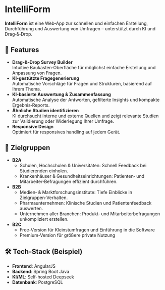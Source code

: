 # IntelliForm

**IntelliForm** ist eine Web‑App zur schnellen und einfachen Erstellung, Durchführung und Auswertung von Umfragen – unterstützt durch KI und Drag‑&‑Drop.

## 🚀 Features
- **Drag‑&‑Drop Survey Builder**  
  Intuitive Baukasten‑Oberfläche für möglichst einfache Erstellung und Anpassung von Fragen.
- **KI‑gestützte Fragegenerierung**  
  Automatische Vorschläge für Fragen und Strukturen, basierend auf Ihrem Thema.
- **KI‑basierte Auswertung & Zusammenfassung**  
  Automatische Analyse der Antworten, gefilterte Insights und kompakte Ergebnis‑Reports.
- **Ähnliche Studien identifizieren**  
  KI durchsucht interne und externe Quellen und zeigt relevante Studien zur Validierung oder Widerlegung Ihrer Umfrage.
- **Responsive Design**  
  Optimiert für responsives handling auf jedem Gerät.

## 🎯 Zielgruppen
- **B2A**  
  - Schulen, Hochschulen & Universitäten: Schnell Feedback bei Studierenden einholen.  
  - Krankenhäuser & Gesundheitseinrichtungen: Patienten‑ und Mitarbeiter‑Befragungen effizient durchführen.  
- **B2B**  
  - Medien‑ & Marktforschungsinstitute: Tiefe Einblicke in Zielgruppen‑Verhalten.  
  - Pharmaunternehmen: Klinische Studien und Patientenfeedback auswerten.  
  - Unternehmen aller Branchen: Produkt‑ und Mitarbeiterbefragungen unkompliziert erstellen.
- **B2C**
  - Free-Version für Kleinstumfragen und Einführung in die Software
  - Premium-Version für größere private Nutzung

## 🛠 Tech‑Stack (Beispiel)
- **Frontend**: AngularJS 
- **Backend**: Spring Boot Java  
- **KI/ML**: Self-hosted Deepseek 
- **Datenbank**: PostgreSQL
